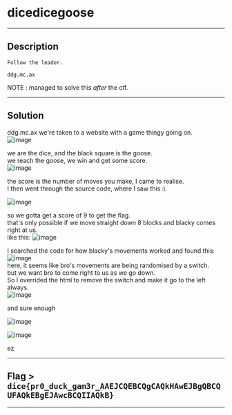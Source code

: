 # dicedicegoose

***

## Description

```
Follow the leader.

ddg.mc.ax
```
NOTE : managed to solve this *after* the ctf.

***

## Solution

ddg.mc.ax we're taken to a website with a game thingy going on.\
![image](https://github.com/IC3lemon/diceCTF-2024/assets/150153966/a403a6c0-af1d-4d01-8881-15a0469aadb1)

we are the dice, and the black square is the goose.\
we reach the goose, we win and get some score.\
![image](https://github.com/IC3lemon/diceCTF-2024/assets/150153966/2cd296b8-008e-4c34-88ed-bbdb4c19276f)

the score is the number of moves you make, I came to realise.\
I then went through the source code, where I saw this :\

![image](https://github.com/IC3lemon/diceCTF-2024/assets/150153966/604745a9-1ff4-42af-8853-512e94d85e5a)

so we gotta get a score of 9 to get the flag.\
that's only possible if we move straight down 8 blocks and blacky comes right at us.\
like this:
![image](https://github.com/IC3lemon/diceCTF-2024/assets/150153966/8c338fe7-87a4-42b2-bd94-229ca051a99b)


I searched the code for how blacky's movements worked and found this:\
![image](https://github.com/IC3lemon/diceCTF-2024/assets/150153966/5e27c198-55ee-41c4-9202-9231f6342187)\
here, it seems like bro's movements are being randomised by a switch.\
but we want bro to come right to us as we go down.\
So I overrided the html to remove the switch and make it go to the left always.\
![image](https://github.com/IC3lemon/diceCTF-2024/assets/150153966/f452710e-f715-4132-a030-61ccd39cae99)

and sure enough 

![image](https://github.com/IC3lemon/diceCTF-2024/assets/150153966/9f708ef7-6059-4d23-9a31-473efc0d76a8)

![image](https://github.com/IC3lemon/diceCTF-2024/assets/150153966/2f0a752a-dd02-4815-908e-760d6a286ce1)


ez

***

## Flag > `dice{pr0_duck_gam3r_AAEJCQEBCQgCAQkHAwEJBgQBCQUFAQkEBgEJAwcBCQIIAQkB}`

***

